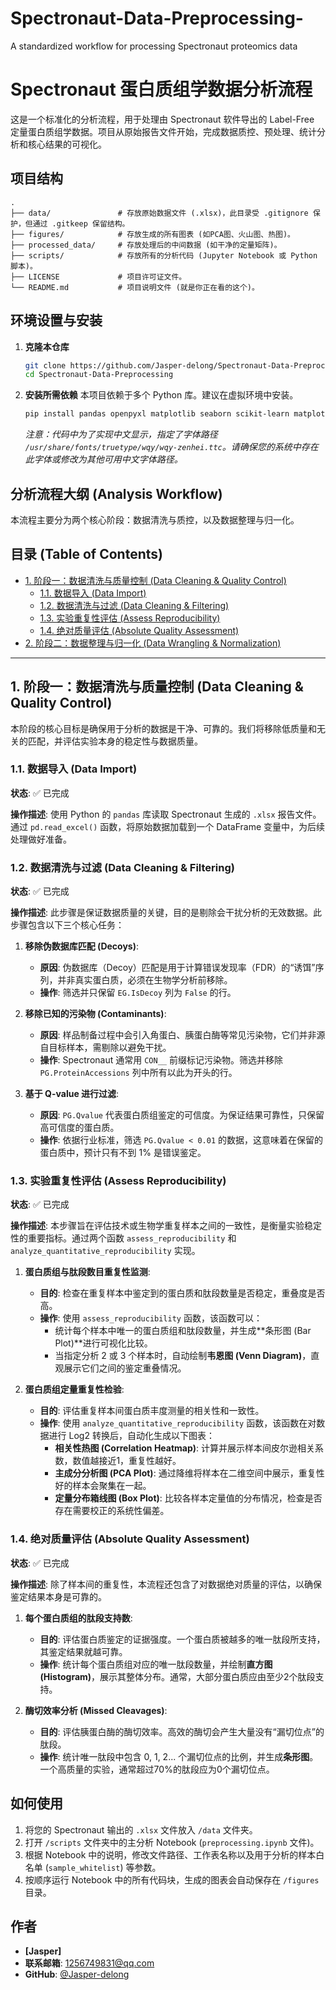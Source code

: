 
# Spectronaut-Data-Preprocessing-
A standardized workflow for processing Spectronaut proteomics data

# Spectronaut 蛋白质组学数据分析流程


这是一个标准化的分析流程，用于处理由 Spectronaut 软件导出的 Label-Free 定量蛋白质组学数据。项目从原始报告文件开始，完成数据质控、预处理、统计分析和核心结果的可视化。

## 项目结构

```
.
├── data/               # 存放原始数据文件 (.xlsx)，此目录受 .gitignore 保护，但通过 .gitkeep 保留结构。
├── figures/            # 存放生成的所有图表 (如PCA图、火山图、热图)。
├── processed_data/     # 存放处理后的中间数据 (如干净的定量矩阵)。
├── scripts/            # 存放所有的分析代码 (Jupyter Notebook 或 Python 脚本)。
├── LICENSE             # 项目许可证文件。
└── README.md           # 项目说明文件 (就是你正在看的这个)。
```

## 环境设置与安装

1.  **克隆本仓库**
    ```bash
    git clone https://github.com/Jasper-delong/Spectronaut-Data-Preprocessing.git
    cd Spectronaut-Data-Preprocessing
    ```

2.  **安装所需依赖**
    本项目依赖于多个 Python 库。建议在虚拟环境中安装。
    ```bash
    pip install pandas openpyxl matplotlib seaborn scikit-learn matplotlib-venn
    ```
    *注意：代码中为了实现中文显示，指定了字体路径 `/usr/share/fonts/truetype/wqy/wqy-zenhei.ttc`。请确保您的系统中存在此字体或修改为其他可用中文字体路径。*

## 分析流程大纲 (Analysis Workflow)

本流程主要分为两个核心阶段：数据清洗与质控，以及数据整理与归一化。

## 目录 (Table of Contents)

*   [1. 阶段一：数据清洗与质量控制 (Data Cleaning & Quality Control)](#1-阶段一数据清洗与质量控制-data-cleaning--quality-control)
    *   [1.1. 数据导入 (Data Import)](#11-数据导入-data-import)
    *   [1.2. 数据清洗与过滤 (Data Cleaning & Filtering)](#12-数据清洗与过滤-data-cleaning--filtering)
    *   [1.3. 实验重复性评估 (Assess Reproducibility)](#13-实验重复性评估-assess-reproducibility)
    *   [1.4. 绝对质量评估 (Absolute Quality Assessment)](#14-绝对质量评估-absolute-quality-assessment)
*   [2. 阶段二：数据整理与归一化 (Data Wrangling & Normalization)](#2-阶段二数据整理与归一化-data-wrangling--normalization)

---

## 1. 阶段一：数据清洗与质量控制 (Data Cleaning & Quality Control)

本阶段的核心目标是确保用于分析的数据是干净、可靠的。我们将移除低质量和无关的匹配，并评估实验本身的稳定性与数据质量。

### 1.1. 数据导入 (Data Import)
**状态**: ✅ 已完成

**操作描述**:
使用 Python 的 `pandas` 库读取 Spectronaut 生成的 `.xlsx` 报告文件。通过 `pd.read_excel()` 函数，将原始数据加载到一个 DataFrame 变量中，为后续处理做好准备。

### 1.2. 数据清洗与过滤 (Data Cleaning & Filtering)
**状态**: ✅ 已完成

**操作描述**:
此步骤是保证数据质量的关键，目的是剔除会干扰分析的无效数据。此步骤包含以下三个核心任务：

1.  **移除伪数据库匹配 (Decoys)**:
    *   **原因**: 伪数据库（Decoy）匹配是用于计算错误发现率（FDR）的“诱饵”序列，并非真实蛋白质，必须在生物学分析前移除。
    *   **操作**: 筛选并只保留 `EG.IsDecoy` 列为 `False` 的行。

2.  **移除已知的污染物 (Contaminants)**:
    *   **原因**: 样品制备过程中会引入角蛋白、胰蛋白酶等常见污染物，它们并非源自目标样本，需剔除以避免干扰。
    *   **操作**: Spectronaut 通常用 `CON__` 前缀标记污染物。筛选并移除 `PG.ProteinAccessions` 列中所有以此为开头的行。

3.  **基于 Q-value 进行过滤**:
    *   **原因**: `PG.Qvalue` 代表蛋白质组鉴定的可信度。为保证结果可靠性，只保留高可信度的蛋白质。
    *   **操作**: 依据行业标准，筛选 `PG.Qvalue < 0.01` 的数据，这意味着在保留的蛋白质中，预计只有不到 1% 是错误鉴定。

### 1.3. 实验重复性评估 (Assess Reproducibility)
**状态**: ✅ 已完成

**操作描述**:
本步骤旨在评估技术或生物学重复样本之间的一致性，是衡量实验稳定性的重要指标。通过两个函数 `assess_reproducibility` 和 `analyze_quantitative_reproducibility` 实现。

1. **蛋白质组与肽段数目重复性监测**:
    *   **目的**: 检查在重复样本中鉴定到的蛋白质和肽段数量是否稳定，重叠度是否高。
    *   **操作**: 使用 `assess_reproducibility` 函数，该函数可以：
        *   统计每个样本中唯一的蛋白质组和肽段数量，并生成**条形图 (Bar Plot)**进行可视化比较。
        *   当指定分析 2 或 3 个样本时，自动绘制**韦恩图 (Venn Diagram)**，直观展示它们之间的鉴定重叠情况。

2. **蛋白质组定量重复性检验**:
    *   **目的**: 评估重复样本间蛋白质丰度测量的相关性和一致性。
    *   **操作**: 使用 `analyze_quantitative_reproducibility` 函数，该函数在对数据进行 Log2 转换后，自动化生成以下图表：
        *   **相关性热图 (Correlation Heatmap)**: 计算并展示样本间皮尔逊相关系数，数值越接近1，重复性越好。
        *   **主成分分析图 (PCA Plot)**: 通过降维将样本在二维空间中展示，重复性好的样本会聚集在一起。
        *   **定量分布箱线图 (Box Plot)**: 比较各样本定量值的分布情况，检查是否存在需要校正的系统性偏差。

### 1.4. 绝对质量评估 (Absolute Quality Assessment)
**状态**: ✅ 已完成

**操作描述**:
除了样本间的重复性，本流程还包含了对数据绝对质量的评估，以确保鉴定结果本身是可靠的。

1.  **每个蛋白质组的肽段支持数**:
    *   **目的**: 评估蛋白质鉴定的证据强度。一个蛋白质被越多的唯一肽段所支持，其鉴定结果就越可靠。
    *   **操作**: 统计每个蛋白质组对应的唯一肽段数量，并绘制**直方图 (Histogram)**，展示其整体分布。通常，大部分蛋白质应由至少2个肽段支持。

2.  **酶切效率分析 (Missed Cleavages)**:
    *   **目的**: 评估胰蛋白酶的酶切效率。高效的酶切会产生大量没有“漏切位点”的肽段。
    *   **操作**: 统计唯一肽段中包含 0, 1, 2... 个漏切位点的比例，并生成**条形图**。一个高质量的实验，通常超过70%的肽段应为0个漏切位点。



## 如何使用

1.  将您的 Spectronaut 输出的 `.xlsx` 文件放入 `/data` 文件夹。
2.  打开 `/scripts` 文件夹中的主分析 Notebook (`preprocessing.ipynb` 文件)。
3.  根据 Notebook 中的说明，修改文件路径、工作表名称以及用于分析的样本白名单 (`sample_whitelist`) 等参数。
4.  按顺序运行 Notebook 中的所有代码块，生成的图表会自动保存在 `/figures` 目录。

## 作者


- **[Jasper]**
- **联系邮箱**: 1256749831@qq.com
- **GitHub**: [@Jasper-delong](https://github.com/Jasper-delong)